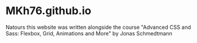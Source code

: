# MKh76.github.io

Natours
this website was written alongside the course "Advanced CSS and Sass: Flexbox, Grid, Animations and More" by Jonas Schmedtmann
